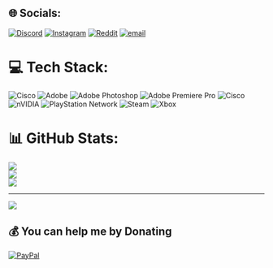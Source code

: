 
## 🌐 Socials:
[![Discord](https://img.shields.io/badge/Discord-%237289DA.svg?logo=discord&logoColor=white)](https://discord.gg/pedromax222) [![Instagram](https://img.shields.io/badge/Instagram-%23E4405F.svg?logo=Instagram&logoColor=white)](https://instagram.com/maximus23451) [![Reddit](https://img.shields.io/badge/Reddit-%23FF4500.svg?logo=Reddit&logoColor=white)](https://reddit.com/user/u/Sufficient-Sail5210) [![email](https://img.shields.io/badge/Email-D14836?logo=gmail&logoColor=white)](mailto:maximus.ludio@protonmail.com) 

# 💻 Tech Stack:
![Cisco](https://community.cisco.com/t5/user/viewprofilepage/user-id/1838898) ![Adobe](https://img.shields.io/badge/adobe-%23FF0000.svg?style=for-the-badge&logo=adobe&logoColor=white) ![Adobe Photoshop](https://img.shields.io/badge/adobe%20photoshop-%2331A8FF.svg?style=for-the-badge&logo=adobe%20photoshop&logoColor=white) ![Adobe Premiere Pro](https://img.shields.io/badge/Adobe%20Premiere%20Pro-9999FF.svg?style=for-the-badge&logo=Adobe%20Premiere%20Pro&logoColor=white) ![Cisco](https://img.shields.io/badge/cisco-%23049fd9.svg?style=for-the-badge&logo=cisco&logoColor=black) ![nVIDIA](https://img.shields.io/badge/nVIDIA-%2376B900.svg?style=for-the-badge&logo=nVIDIA&logoColor=white) ![PlayStation Network](https://img.shields.io/badge/PSN-%230070D1.svg?style=for-the-badge&logo=Playstation&logoColor=white) ![Steam](https://img.shields.io/badge/steam-%23000000.svg?style=for-the-badge&logo=steam&logoColor=white) ![Xbox](https://img.shields.io/badge/xbox-%23107C10.svg?style=for-the-badge&logo=xbox&logoColor=white)
# 📊 GitHub Stats:
![](https://github-readme-stats.vercel.app/api?username=Maximus23451&theme=dark&hide_border=false&include_all_commits=true&count_private=false)<br/>
![](https://github-readme-streak-stats.herokuapp.com/?user=Maximus23451&theme=dark&hide_border=false)<br/>
![](https://github-readme-stats.vercel.app/api/top-langs/?username=Maximus23451&theme=dark&hide_border=false&include_all_commits=true&count_private=false&layout=compact)

---
[![](https://visitcount.itsvg.in/api?id=Maximus23451&icon=0&color=0)](https://visitcount.itsvg.in)

  ## 💰 You can help me by Donating
  [![PayPal](https://img.shields.io/badge/PayPal-00457C?style=for-the-badge&logo=paypal&logoColor=white)](https://paypal.me/https://paypal.me/MSzabo57?country.x=HU&locale.x=en_US) 

  
<!-- Proudly created with GPRM ( https://gprm.itsvg.in ) -->
